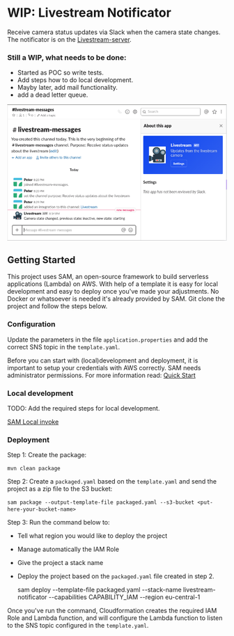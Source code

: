 # WIP: Livestream Notificator

Receive camera status updates via Slack when the camera state changes. The notificator is on the [Livestream-server](https://github.com/PeterVuyk/Livestream-server).

### Still a WIP, what needs to be done:

- Started as POC so write tests.
- Add steps how to do local development.
- Mayby later, add mail functionality.
- add a dead letter queue.

![alt text](https://github.com/PeterVuyk/Livestream-notificator/blob/master/src/main/resources/slack.png)

## Getting Started

This project uses SAM, an open-source framework to build serverless applications (Lambda) on AWS. With help of a template it is easy for local development and easy to deploy once you've made your adjustments. No Docker or whatsoever is needed it's already provided by SAM. Git clone the project and follow the steps below.

### Configuration

Update the parameters in the file `application.properties` and add the correct SNS topic in the `template.yaml`. 

Before you can start with (local)development and deployment, it is important to setup your credentials with AWS correctly. SAM needs administrator permissions. For more information read: [Quick Start](https://docs.aws.amazon.com/serverless-application-model/latest/developerguide/serverless-quick-start.html) 

### Local development

TODO: Add the required steps for local development.

[SAM Local invoke](https://docs.aws.amazon.com/serverless-application-model/latest/developerguide/sam-cli-command-reference-sam-local-invoke.html)

### Deployment

Step 1: Create the package:

    mvn clean package

Step 2: Create a `packaged.yaml` based on the `template.yaml` and send the project as a zip file to the S3 bucket:

    sam package --output-template-file packaged.yaml --s3-bucket <put-here-your-bucket-name>

Step 3: Run the command below to:

- Tell what region you would like to deploy the project
- Manage automatically the IAM Role
- Give the project a stack name
- Deploy the project based on the `packaged.yaml` file created in step 2.


    sam deploy --template-file packaged.yaml --stack-name livestream-notificator --capabilities CAPABILITY_IAM --region eu-central-1

Once you've run the command, Cloudformation creates the required IAM Role and Lambda function, and will configure the Lambda function to listen to the SNS topic configured in the `template.yaml`. 
